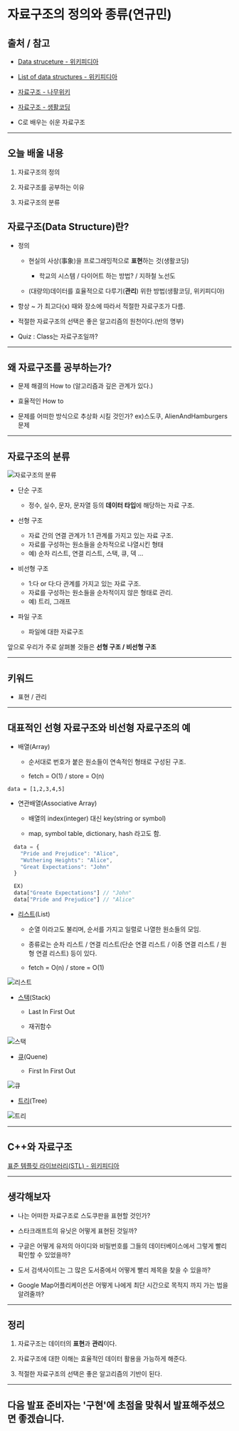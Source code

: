 # 자료구조의 정의와 종류(연규민)

## 출처 / 참고

- [Data struceture - 위키피디아](https://en.wikipedia.org/wiki/Data_structure)

- [List of data structures - 위키피디아](https://en.wikipedia.org/wiki/List_of_data_structures)

- [자료구조 - 나무위키](https://namu.wiki/w/%EC%9E%90%EB%A3%8C%EA%B5%AC%EC%A1%B0#fn-1)

- [자료구조 - 생활코딩](https://www.youtube.com/watch?v=bj2F0hTiTtw&list=PLuHgQVnccGMDsWOOn_P0EmAWB8DArS3Fk)

- C로 배우는 쉬운 자료구조

---

## 오늘 배울 내용

1. 자료구조의 정의

2. 자료구조를 공부하는 이유

3. 자료구조의 분류

## 자료구조(Data Structure)란?
- 정의
  - 현실의 사상(事象)을 프로그래밍적으로 **표현**하는 것(생활코딩)
    - 학교의 시스템 / 다이어트 하는 방법? / 지하철 노선도

  - (대량의)데이터를 효율적으로 다루기(**관리**) 위한 방법(생활코딩, 위키피디아)

- 항상 ~ 가 최고다(x) 때와 장소에 따라서 적절한 자료구조가 다름.

- 적절한 자료구조의 선택은 좋은 알고리즘의 원천이다.(반의 명부)

- Quiz : Class는 자료구조일까?

---

## 왜 자료구조를 공부하는가?

- 문제 해결의 How to (알고리즘과 깊은 관계가 있다.)

- 효율적인 How to

- 문제를 어떠한 방식으로 추상화 시킬 것인가? ex)스도쿠, AlienAndHamburgers문제

---

## 자료구조의 분류

![자료구조의 분류](http://cfile27.uf.tistory.com/image/1176FD3B514A556A0CB28D)

- 단순 구조
  - 정수, 실수, 문자, 문자열 등의 **데이터 타입**에 해당하는 자료 구조.

- 선형 구조
  - 자료 간의 연결 관계가 1:1 관계를 가지고 있는 자료 구조.
  - 자료를 구성하는 원소들을 순차적으로 나열시킨 형태
  - 예) 순차 리스트, 연결 리스트, 스택, 큐, 덱 ...

- 비선형 구조
  - 1:다 or 다:다 관계를 가지고 있는 자료 구조.
  - 자료를 구성하는 원소들을 순차적이지 않은 형태로 관리.
  - 예) 트리, 그래프

- 파일 구조
  - 파일에 대한 자료구조

앞으로 우리가 주로 살펴볼 것들은 **선형 구조 / 비선형 구조**

---

## 키워드

- 표현 / 관리

---

## 대표적인 선형 자료구조와 비선형 자료구조의 예 

- 배열(Array)
  
    - 순서대로 번호가 붙은 원소들이 연속적인 형태로 구성된 구조.

    - fetch = O(1) / store = O(n)

`data = [1,2,3,4,5]`

- 연관배열(Associative Array)

    - 배열의 index(integer) 대신 key(string or symbol)

    - map, symbol table, dictionary, hash 라고도 함.


```js
  data = {
    "Pride and Prejudice": "Alice",
    "Wuthering Heights": "Alice",
    "Great Expectations": "John"
  }

  EX)
  data["Greate Expectations"] // "John"
  data["Pride and Prejudice"] // "Alice" 
```

- [리스트](https://namu.wiki/w/%EC%97%B0%EA%B2%B0%20%EB%A6%AC%EC%8A%A4%ED%8A%B8)(List)

    - 순열 이라고도 불리며, 순서를 가지고 일렬로 나열한 원소들의 모임.

    - 종류로는 순차 리스트 / 연결 리스트(단순 연결 리스트 / 이중 연결 리스트 / 원형 연결 리스트) 등이 있다.

    - fetch = O(n) / store = O(1)

![리스트](http://cfile10.uf.tistory.com/image/1834F84B4F17A790121531)

- [스택](https://en.wikipedia.org/wiki/Stack_(abstract_data_type))(Stack)

    - Last In First Out

    - 재귀함수

![스택](https://upload.wikimedia.org/wikipedia/commons/thumb/b/b4/Lifo_stack.png/350px-Lifo_stack.png)

- [큐](https://en.wikipedia.org/wiki/Queue_(abstract_data_type))(Quene)

    - First In First Out

![큐](https://upload.wikimedia.org/wikipedia/commons/thumb/5/52/Data_Queue.svg/300px-Data_Queue.svg.png)

- [트리](https://en.wikipedia.org/wiki/Tree_(data_structure))(Tree)

![트리](https://upload.wikimedia.org/wikipedia/commons/thumb/f/f7/Binary_tree.svg/220px-Binary_tree.svg.png)

---

## C++와 자료구조

[표준 템플릿 라이브러리(STL) - 위키피디아](https://ko.wikipedia.org/wiki/%ED%91%9C%EC%A4%80_%ED%85%9C%ED%94%8C%EB%A6%BF_%EB%9D%BC%EC%9D%B4%EB%B8%8C%EB%9F%AC%EB%A6%AC)

---

## 생각해보자

- 나는 어떠한 자료구조로 스도쿠판을 표현할 것인가?

- 스타크래프트의 유닛은 어떻게 표현된 것일까?

- 구글은 어떻게 유저의 아이디와 비밀번호를 그들의 데이터베이스에서 그렇게 빨리 확인할 수 있었을까?

- 도서 검색사이트는 그 많은 도서중에서 어떻게 빨리 제목을 찾을 수 있을까?

- Google Map어플리케이션은 어떻게 나에게 최단 시간으로 목적지 까지 가는 법을 알려줄까?

---

## 정리

1. 자료구조는 데이터의 **표현**과 **관리**이다.

2. 자료구조에 대한 이해는 효율적인 데이터 활용을 가능하게 해준다.

3. 적절한 자료구조의 선택은 좋은 알고리즘의 기반이 된다.

---

## 다음 발표 준비자는 '구현'에 초점을 맞춰서 발표해주셨으면 좋겠습니다.